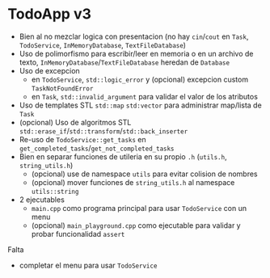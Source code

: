 # TodoApp v3

- Bien al no mezclar logica con presentacion (no hay `cin`/`cout` en `Task`,
  `TodoService`, `InMemoryDatabase`, `TextFileDatabase`)
- Uso de polimorfismo para escribir/leer en memoria o en un archivo de texto,
  `InMemoryDatabase`/`TextFileDatabase` heredan de `Database`
- Uso de excepcion
  - en `TodoService`, `std::logic_error` y (opcional) excepcion custom
    `TaskNotFoundError`
  - en `Task`, `std::invalid_argument` para validar el valor de los atributos
- Uso de templates STL `std::map` `std:vector` para administrar map/lista de
  `Task`
- (opcional) Uso de algoritmos STL
  `std::erase_if`/`std::transform`/`std::back_inserter`
- Re-uso de `TodoService::get_tasks` en
  `get_completed_tasks`/`get_not_completed_tasks`
- Bien en separar funciones de utileria en su propio `.h` (`utils.h`,
  `string_utils.h`)
  - (opcional) use de namespace `utils` para evitar colision de nombres
  - (opcional) mover funciones de `string_utils.h` al namespace `utils::string`
- 2 ejecutables
  - `main.cpp` como programa principal para usar `TodoService` con un menu
  - (opcional) `main_playground.cpp` como ejecutable para validar y probar
    funcionalidad `assert`

Falta

- completar el menu para usar `TodoService`
